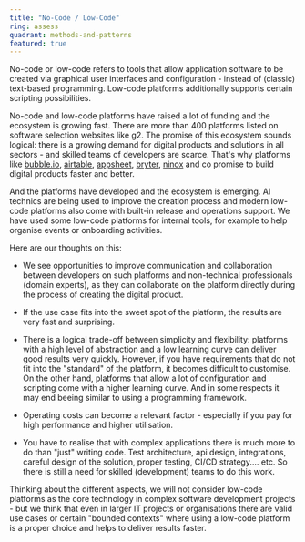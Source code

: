 ```yaml
---
title: "No-Code / Low-Code"
ring: assess
quadrant: methods-and-patterns
featured: true
---
```


No-code or low-code refers to tools that allow application software to be created via graphical user interfaces and configuration - instead of (classic) text-based programming.
Low-code platforms additionally supports certain scripting possibilities.

No-code and low-code platforms have raised a lot of funding and the ecosystem is growing fast. There are more than 400 platforms listed on software selection websites like g2.
The promise of this ecosystem sounds logical: there is a growing demand for digital products and solutions in all sectors - and skilled teams of developers are scarce. 
That's why platforms like [bubble.io](https://bubble.io/), [airtable](https://www.airtable.com/), [appsheet](https://about.appsheet.com/home/), [bryter](https://bryter.com/), [ninox](https://ninox.com/de) and co promise to build digital products faster and better.

And the platforms have developed and the ecosystem is emerging. AI technics are being used to improve the creation process and modern low-code platforms also come with built-in release and operations support. We have used some low-code platforms for internal tools, for example to help organise events or onboarding activities.


Here are our thoughts on this:

* We see opportunities to improve communication and collaboration between developers on such platforms and non-technical professionals (domain experts), as they can collaborate on the platform directly during the process of creating the digital product.

* If the use case fits into the sweet spot of the platform, the results are very fast and surprising.

* There is a logical trade-off between simplicity and flexibility: platforms with a high level of abstraction and a low learning curve can deliver good results very quickly. However, if you have requirements that do not fit into the "standard" of the platform, it becomes difficult to customise. On the other hand, platforms that allow a lot of configuration and scripting come with a higher learning curve. And in some respects it may end beeing similar to using a programming framework.

* Operating costs can become a relevant factor - especially if you pay for high performance and higher utilisation.

* You have to realise that with complex applications there is much more to do than "just" writing code. Test architecture, api design, integrations, careful design of the solution, proper testing, CI/CD strategy.... etc. So there is still a need for skilled (development) teams to do this work.


Thinking about the different aspects, we will not consider low-code platforms as the core technology in complex software development projects - but we think that even in larger IT projects or organisations there are valid use cases or certain "bounded contexts" where using a low-code platform is a proper choice and helps to deliver results faster. 